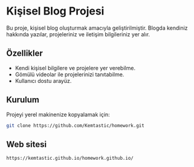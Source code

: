 # Kişisel Blog Projesi
Bu proje, kişisel blog oluşturmak amacıyla geliştirilmiştir. Blogda kendiniz hakkında yazılar, projeleriniz ve iletişim bilgileriniz yer alır.
## Özellikler
- Kendi kişisel bilgilere ve projelere yer verebilme.
- Gömülü videolar ile projelerinizi tanıtabilme.
- Kullanıcı dostu arayüz.
## Kurulum
Projeyi yerel makinenize kopyalamak için:
```bash
git clone https://github.com/Kemtastic/homework.git

```
## Web sitesi
```bash
https://kemtastic.github.io/homework.github.io/
